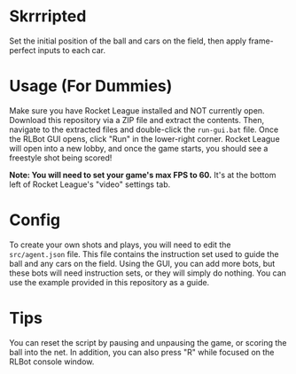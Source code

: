 # Skrrripted
Set the initial position of the ball and cars on the field, then apply frame-perfect inputs to each car.

# Usage (For Dummies)
Make sure you have Rocket League installed and NOT currently open. Download this repository via a ZIP file and extract the contents. Then, navigate to the extracted files and double-click the `run-gui.bat` file. Once the RLBot GUI opens, click "Run" in the lower-right corner. Rocket League will open into a new lobby, and once the game starts, you should see a freestyle shot being scored!

**Note: You will need to set your game's max FPS to 60.** It's at the bottom left of Rocket League's "video" settings tab.

# Config
To create your own shots and plays, you will need to edit the `src/agent.json` file. This file contains the instruction set used to guide the ball and any cars on the field. Using the GUI, you can add more bots, but these bots will need instruction sets, or they will simply do nothing. You can use the example provided in this repository as a guide.

# Tips
You can reset the script by pausing and unpausing the game, or scoring the ball into the net. In addition, you can also press "R" while focused on the RLBot console window.